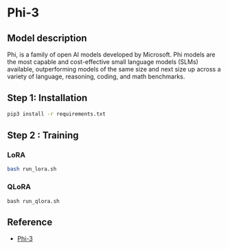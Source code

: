 # Phi-3

## Model description

Phi, is a family of open AI models developed by Microsoft. Phi models are the most capable and cost-effective small language models (SLMs) available, outperforming models of the same size and next size up across a variety of language, reasoning, coding, and math benchmarks. 

## Step 1: Installation
```bash
pip3 install -r requirements.txt
```

## Step 2 : Training
### LoRA
```bash
bash run_lora.sh
```
### QLoRA
```
bash run_qlora.sh
```
## Reference

- [Phi-3](https://github.com/microsoft/Phi-3CookBook/commit/b899f6f26bcf0a140eb0e814373458740ead02c3)

